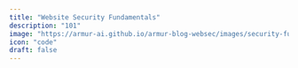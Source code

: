 ```yaml
---
title: "Website Security Fundamentals"
description: "101"
image: "https://armur-ai.github.io/armur-blog-websec/images/security-fundamentals.png"
icon: "code"
draft: false
---
```


